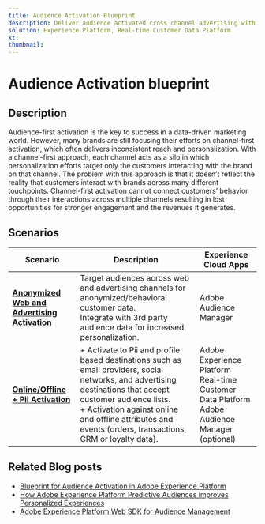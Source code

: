 ```yaml
---
title: Audience Activation Blueprint
description: Deliver audience activated cross channel advertising with Real-time Customer Data Platform​.
solution: Experience Platform, Real-time Customer Data Platform
kt: 
thumbnail: 
---
```


# Audience Activation blueprint

## Description

Audience-first activation is the key to success in a data-driven marketing world. However, many brands are still focusing their efforts on channel-first activation, which often delivers inconsistent reach and personalization. With a channel-first approach, each channel acts as a silo in which personalization efforts target only the customers interacting with the brand on that channel. The problem with this approach is that it doesn’t reflect the reality that customers interact with brands across many different touchpoints. Channel-first activation cannot connect customers’ behavior through their interactions across multiple channels resulting in lost opportunities for stronger engagement and the revenues it generates.

## Scenarios

| Scenario | Description| Experience Cloud Apps|
|---|---|---|
| **[Anonymized Web and Advertising Activation](anonymous.md)** | Target audiences across web and advertising channels for anonymized/behavioral customer data.<br>Integrate with 3rd party audience data for increased personalization.                                                                                         | Adobe Audience Manager                                               |
| **[Online/Offline + Pii Activation](online-offline.md)**        | + Activate to Pii and profile based destinations such as email providers, social networks, and advertising destinations that accept customer audience lists. <br>+ Activation against online and offline attributes and events (orders, transactions, CRM or loyalty data). | Adobe Experience Platform Real-time Customer Data Platform<br>Adobe Audience Manager (optional) |

## Related Blog posts

* [Blueprint for Audience Activation in Adobe Experience Platform](https://medium.com/adobetech/a-blueprint-for-audience-activation-in-adobe-experience-platform-b2b30fae90fd?source=your_stories_page-------------------------------------)
* [How Adobe Experience Platform Predictive Audiences improves Personalized Experiences](https://medium.com/adobetech/how-adobe-experience-platform-predictive-audiences-improves-personalized-experiences-1f75a60cb7a3?source=your_stories_page-------------------------------------)
* [Adobe Experience Platform Web SDK for Audience Management](https://medium.com/adobetech/adobe-experience-platform-web-sdk-for-audience-management-751fa6d063bc?source=your_stories_page-------------------------------------)